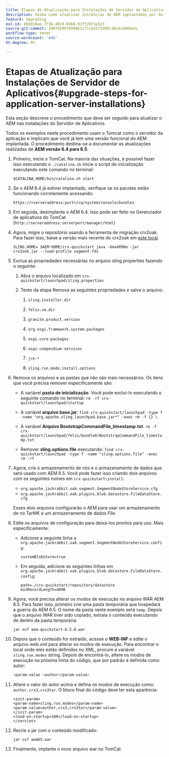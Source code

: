 ```yaml
---
title: Etapas de Atualização para Instalações de Servidor de Aplicativos
description: Saiba como atualizar instâncias do AEM implantadas por meio de servidores de aplicativos.
feature: Upgrading
exl-id: 86dd10ae-7f16-40c8-84b6-91ff2973a523
source-git-commit: 1807919078996b1cf1cbd1f2d90c3b14cb660e2c
workflow-type: tm+mt
source-wordcount: '446'
ht-degree: 0%

---
```


# Etapas de Atualização para Instalações de Servidor de Aplicativos{#upgrade-steps-for-application-server-installations}

Esta seção descreve o procedimento que deve ser seguido para atualizar o AEM nas instalações do Servidor de Aplicativos.

Todos os exemplos neste procedimento usam o Tomcat como o servidor da aplicação e implicam que você já tem uma versão funcional do AEM implantada. O procedimento destina-se a documentar as atualizações realizadas de **AEM versão 6.4 para 6.5**.

1. Primeiro, inicie o TomCat. Na maioria das situações, é possível fazer isso executando o `./catalina.sh` inicie o script de inicialização executando este comando no terminal:

   ```shell
   $CATALINA_HOME/bin/catalina.sh start
   ```

1. Se o AEM 6.4 já estiver implantado, verifique se os pacotes estão funcionando corretamente acessando:

   ```shell
   https://<serveraddress:port>/cq/system/console/bundles
   ```

1. Em seguida, desimplante o AEM 6.4. Isso pode ser feito no Gerenciador de aplicativos do TomCat (`http://serveraddress:serverport/manager/html`)

1. Agora, migre o repositório usando a ferramenta de migração crx2oak. Para fazer isso, baixe a versão mais recente do crx2oak em [este local](https://repo1.maven.org/maven2/com/adobe/granite/crx2oak/).

   ```shell
   SLING_HOME= $AEM-HOME/crx-quickstart java -Xmx4096m -jar crx2oak.jar --load-profile segment-fds
   ```

1. Exclua as propriedades necessárias no arquivo sling.properties fazendo o seguinte:

   1. Abra o arquivo localizado em `crx-quickstart/launchpad/sling.properties`
   1. Texto da etapa Remova as seguintes propriedades e salve o arquivo:

      1. `sling.installer.dir`

      1. `felix.cm.dir`

      1. `granite.product.version`

      1. `org.osgi.framework.system.packages`

      1. `osgi-core-packages`

      1. `osgi-compendium-services`

      1. `jre-*`

      1. `sling.run.mode.install.options`

1. Remova os arquivos e as pastas que não são mais necessários. Os itens que você precisa remover especificamente são:

   * A variável **pasta de inicialização**. Você pode excluí-lo executando o seguinte comando no terminal: `rm -rf crx-quickstart/launchpad/startup`

   * A variável **arquivo base.jar**: `find crx-quickstart/launchpad -type f -name "org.apache.sling.launchpad.base.jar*" -exec rm -f {} \`

   * A variável **Arquivo BootstrapCommandFile_timestamp.txt**: `rm -f crx-quickstart/launchpad/felix/bundle0/BootstrapCommandFile_timestamp.txt`

   * Remover **sling.options.file** executando: `find crx-quickstart/launchpad -type f -name "sling.options.file" -exec rm -rf`

1. Agora, crie o armazenamento de nós e o armazenamento de dados que será usado com AEM 6.5. Você pode fazer isso criando dois arquivos com os seguintes nomes em `crx-quickstart\install`:

   * `org.apache.jackrabbit.oak.segment.SegmentNodeStoreService.cfg`
   * `org.apache.jackrabbit.oak.plugins.blob.datastore.FileDataStore.cfg`

   Esses dois arquivos configurarão o AEM para usar um armazenamento de nó TarMK e um armazenamento de dados File.

1. Edite os arquivos de configuração para deixá-los prontos para uso. Mais especificamente:

   * Adicione a seguinte linha a `org.apache.jackrabbit.oak.segment.SegmentNodeStoreService.config`:

     `customBlobStore=true`

   * Em seguida, adicione as seguintes linhas em `org.apache.jackrabbit.oak.plugins.blob.datastore.FileDataStore.config`:

     ```
     path=./crx-quickstart/repository/datastore
     minRecordLength=4096
     ```

1. Agora, você precisa alterar os modos de execução no arquivo WAR AEM 6.5. Para fazer isso, primeiro crie uma pasta temporária que hospedará a guerra do AEM 6.5. O nome da pasta neste exemplo será `temp`. Depois que o arquivo WAR tiver sido copiado, extraia o conteúdo executando de dentro da pasta temporária:

   ```
   jar xvf aem-quickstart-6.5.0.war
   ```

1. Depois que o conteúdo for extraído, acesse o **WEB-INF** e edite o arquivo web.xml para alterar os modos de execução. Para encontrar o local onde eles estão definidos no XML, procure a variável `sling.run.modes` string. Depois de encontrá-lo, altere os modos de execução na próxima linha do código, que por padrão é definida como autor:

   ```bash
   <param-value >author</param-value>
   ```

1. Altere o valor do autor acima e defina os modos de execução como: `author,crx3,crx3tar`. O bloco final do código deve ter esta aparência:

   ```
   <init-param>
   <param-name>sling.run.modes</param-name>
   <param-value>author,crx3,crx3tar</param-value>
   </init-param>
   <load-on-startup>100</load-on-startup>
   </servlet>
   ```

1. Recrie o jar com o conteúdo modificado:

   ```bash
   jar cvf aem65.war
   ```

1. Finalmente, implante o novo arquivo war no TomCat.
